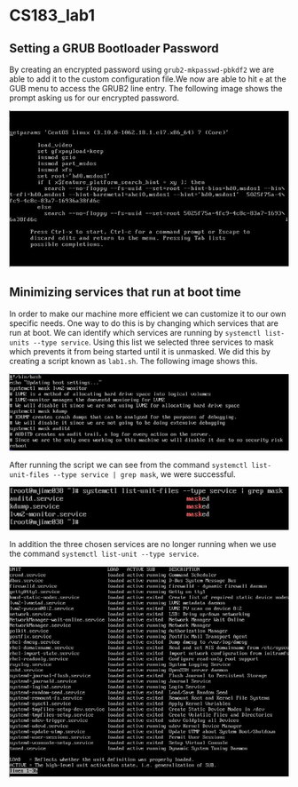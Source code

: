 # CS183_lab1

## Setting a GRUB Bootloader Password

By creating an encrypted password using `grub2-mkpasswd-pbkdf2` we are able to add it to the custom configuration file.We now are able to hit `e` at the GUB menu to access the GRUB2 line entry. The following image shows the prompt asking us for our encrypted password.

<img src="https://github.com/MarcJimenez99/CS183_lab1/blob/master/lab1pictures/grub%20bootloader%20password.JPG">

## Minimizing services that run at boot time

In order to make our machine more efficient we can customize it to our own specific needs. One way to do this is by changing which services that are run at boot. We can identify which services are running by `systemctl list-units --type service`. Using this list we selected three services to mask which prevents it from being started until it is unmasked. We did this by creating a script known as `lab1.sh`. The following image shows this.

<img src ="https://github.com/MarcJimenez99/CS183_lab1/blob/master/lab1pictures/lab1.sh.JPG">

After running the script we can see from the command `systemctl list-unit-files --type service | grep mask`, we were successful. 

<img src ="https://github.com/MarcJimenez99/CS183_lab1/blob/master/lab1pictures/maskedservices.JPG">

In addition the three chosen services are no longer running when we use the command `systemctl list-unit --type service`.

<img src ="https://github.com/MarcJimenez99/CS183_lab1/blob/master/lab1pictures/activeservices.JPG">
